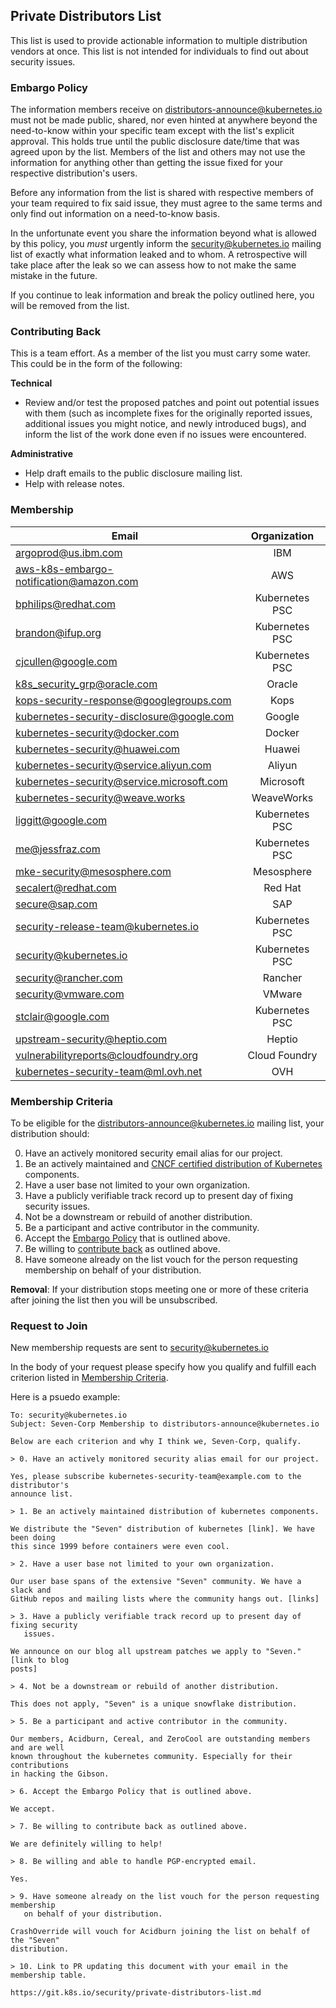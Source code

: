 ## Private Distributors List

This list is used to provide actionable information to multiple distribution
vendors at once. This list is not intended for individuals to find out about
security issues.

### Embargo Policy

The information members receive on distributors-announce@kubernetes.io must not be
made public, shared, nor even hinted at anywhere beyond the need-to-know within
your specific team except with the list's explicit approval. This holds
true until the public disclosure date/time that was agreed upon by the list.
Members of the list and others may not use the information for anything other
than getting the issue fixed for your respective distribution's users.

Before any information from the list is shared with respective members of your
team required to fix said issue, they must agree to the same terms and only
find out information on a need-to-know basis.

In the unfortunate event you share the information beyond what is allowed by
this policy, you _must_ urgently inform the security@kubernetes.io
mailing list of exactly what information
leaked and to whom. A retrospective will take place after the leak so
we can assess how to not make the same mistake in the future.

If you continue to leak information and break the policy outlined here, you
will be removed from the list.

### Contributing Back

This is a team effort. As a member of the list you must carry some water. This
could be in the form of the following:

**Technical**

- Review and/or test the proposed patches and point out potential issues with
  them (such as incomplete fixes for the originally reported issues, additional
  issues you might notice, and newly introduced bugs), and inform the list of the
  work done even if no issues were encountered.

**Administrative**

- Help draft emails to the public disclosure mailing list.
- Help with release notes.

### Membership


| Email		| Organization	|
| ------------- |:-------------:|
| argoprod@us.ibm.com | IBM |
| aws-k8s-embargo-notification@amazon.com | AWS |
| bphilips@redhat.com | Kubernetes PSC |
| brandon@ifup.org | Kubernetes PSC |
| cjcullen@google.com | Kubernetes PSC |
| k8s_security_grp@oracle.com | Oracle |
| kops-security-response@googlegroups.com | Kops |
| kubernetes-security-disclosure@google.com | Google |
| kubernetes-security@docker.com | Docker |
| kubernetes-security@huawei.com | Huawei |
| kubernetes-security@service.aliyun.com | Aliyun |
| kubernetes-security@service.microsoft.com | Microsoft |
| kubernetes-security@weave.works | WeaveWorks |
| liggitt@google.com | Kubernetes PSC |
| me@jessfraz.com | Kubernetes PSC |
| mke-security@mesosphere.com | Mesosphere |
| secalert@redhat.com | Red Hat |
| secure@sap.com | SAP |
| security-release-team@kubernetes.io | Kubernetes PSC |
| security@kubernetes.io | Kubernetes PSC |
| security@rancher.com | Rancher |
| security@vmware.com | VMware |
| stclair@google.com | Kubernetes PSC |
| upstream-security@heptio.com | Heptio |
| vulnerabilityreports@cloudfoundry.org | Cloud Foundry |
| kubernetes-security-team@ml.ovh.net | OVH |

### Membership Criteria

To be eligible for the distributors-announce@kubernetes.io mailing list, your
distribution should:

0. Have an actively monitored security email alias for our project.
1. Be an actively maintained and [CNCF certified distribution of
   Kubernetes][conformance] components.
2. Have a user base not limited to your own organization.
3. Have a publicly verifiable track record up to present day of fixing security
   issues.
4. Not be a downstream or rebuild of another distribution.
5. Be a participant and active contributor in the community.
6. Accept the [Embargo Policy](#embargo-policy) that is outlined above.
7. Be willing to [contribute back](#contributing-back) as outlined above.
8. Have someone already on the list vouch for the person requesting membership
   on behalf of your distribution.

[conformance]: https://www.cncf.io/certification/software-conformance/

**Removal**: If your distribution stops meeting one or more of these criteria
after joining the list then you will be unsubscribed.

### Request to Join

New membership requests are sent to security@kubernetes.io

In the body of your request please specify how you qualify and fulfill each
criterion listed in [Membership Criteria](#membership-criteria).

Here is a psuedo example:

```
To: security@kubernetes.io
Subject: Seven-Corp Membership to distributors-announce@kubernetes.io

Below are each criterion and why I think we, Seven-Corp, qualify.

> 0. Have an actively monitored security alias email for our project.

Yes, please subscribe kubernetes-security-team@example.com to the distributor's
announce list.

> 1. Be an actively maintained distribution of kubernetes components.

We distribute the "Seven" distribution of kubernetes [link]. We have been doing
this since 1999 before containers were even cool.

> 2. Have a user base not limited to your own organization.

Our user base spans of the extensive "Seven" community. We have a slack and
GitHub repos and mailing lists where the community hangs out. [links]

> 3. Have a publicly verifiable track record up to present day of fixing security
   issues.

We announce on our blog all upstream patches we apply to "Seven." [link to blog
posts]

> 4. Not be a downstream or rebuild of another distribution.

This does not apply, "Seven" is a unique snowflake distribution.

> 5. Be a participant and active contributor in the community.

Our members, Acidburn, Cereal, and ZeroCool are outstanding members and are well
known throughout the kubernetes community. Especially for their contributions
in hacking the Gibson.

> 6. Accept the Embargo Policy that is outlined above.

We accept.

> 7. Be willing to contribute back as outlined above.

We are definitely willing to help!

> 8. Be willing and able to handle PGP-encrypted email.

Yes.

> 9. Have someone already on the list vouch for the person requesting membership
   on behalf of your distribution.

CrashOverride will vouch for Acidburn joining the list on behalf of the "Seven"
distribution.

> 10. Link to PR updating this document with your email in the membership table.

https://git.k8s.io/security/private-distributors-list.md
```



